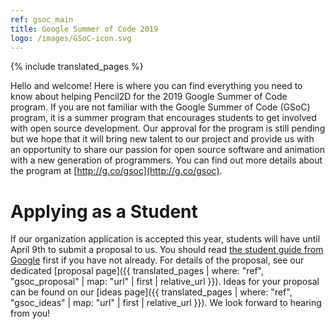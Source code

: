 ```yaml
---
ref: gsoc_main
title: Google Summer of Code 2019
logo: /images/GSoC-icon.svg
---
```

{% include translated_pages %}

Hello and welcome! Here is where you can find everything you need to know about
helping Pencil2D for the 2019 Google Summer of Code program. If you are not
familiar with the Google Summer of Code (GSoC) program, it is a summer program
that encourages students to get involved with open source development. Our
approval for the program is still pending but we hope that it will bring new
talent to our project and provide us with an opportunity to share our passion
for open source software and animation with a new generation of programmers.
You can find out more details about the program at
[http://g.co/gsoc](http://g.co/gsoc).

# Applying as a Student

If our organization application is accepted this year, students will have until
April 9th to submit a proposal to us. You should read [the student guide from
Google](http://g.co/gsoc/resources/manual) first if you have not already. For
details of the proposal, see our dedicated [proposal page]({{ translated_pages | where: "ref", "gsoc_proposal" | map: "url" | first | relative_url }}).
Ideas for your proposal can be found on our [ideas page]({{ translated_pages | where: "ref", "gsoc_ideas" | map: "url" | first | relative_url }}). We look
forward to hearing from you!
